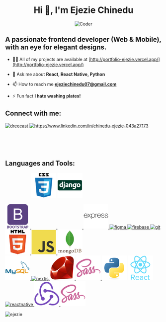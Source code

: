 <link rel="preconnect" href="https://fonts.googleapis.com">
<link rel="preconnect" href="https://fonts.gstatic.com" crossorigin>
<link href="https://fonts.googleapis.com/css2?family=Roboto:ital@1&display=swap" rel="stylesheet">
<h1 align="center">Hi 👋, I'm Ejezie Chinedu</h1>

<div display="flex" align="center">
<img  src="https://www.edology.com/media/1721/download/blog-why-coding-is-so-important-for-IT-jobs.png?v=1" alt="Coder" />
</div>

<h2 back-ground="green" border-radius="10" padding="5">A passionate frontend developer (Web & Mobile), with an eye for elegant designs.</h2>

- 👨‍💻 All of my projects are available at [http://portfolio-ejezie.vercel.app/](http://portfolio-ejezie.vercel.app/)


- 💬 Ask me about **React, React Native, Python**


- 📫 How to reach me **ejeziechinedu07@gmail.com**


- ⚡ Fun fact **I hate washing plates!**


<h2 align="left" margin-bottom: "500">Connect with me:</h2>

<p align="left" style="margin-bottom: 100px;">
<a href="https://twitter.com/dreecast" target="blank"><img align="center" src="https://raw.githubusercontent.com/rahuldkjain/github-profile-readme-generator/master/src/images/icons/Social/twitter.svg" alt="dreecast" height="30" width="40" /></a>
<a href="https://linkedin.com/in/https://www.linkedin.com/in/chinedu-ejezie-043a27173" target="blank"><img align="center" src="https://raw.githubusercontent.com/rahuldkjain/github-profile-readme-generator/master/src/images/icons/Social/linked-in-alt.svg" alt="https://www.linkedin.com/in/chinedu-ejezie-043a27173" height="30" width="40" /></a>
</p>

<h2 align="left">Languages and Tools:</h2>
<p align="left"> <a href="https://getbootstrap.com" target="_blank"> <img src="https://raw.githubusercontent.com/devicons/devicon/master/icons/bootstrap/bootstrap-plain-wordmark.svg" alt="bootstrap" width="80" height="80"/> </a> <a href="https://www.w3schools.com/css/" target="_blank"> <img style="margin-bottom: 100px;" src="https://raw.githubusercontent.com/devicons/devicon/master/icons/css3/css3-original-wordmark.svg" alt="css3" width="80" height="80"/> </a> <a href="https://www.djangoproject.com/" target="_blank"> <img style="margin-bottom: 100px;" src="https://raw.githubusercontent.com/devicons/devicon/master/icons/django/django-original.svg" alt="django" width="80" height="80"/> </a> <a href="https://expressjs.com" target="_blank"> <img src="https://raw.githubusercontent.com/devicons/devicon/master/icons/express/express-original-wordmark.svg" alt="express" width="80" height="80"/> </a> <a href="https://www.figma.com/" target="_blank"> <img src="https://www.vectorlogo.zone/logos/figma/figma-icon.svg" alt="figma" width="80" height="80"/> </a> <a href="https://firebase.google.com/" target="_blank"> <img src="https://www.vectorlogo.zone/logos/firebase/firebase-icon.svg" alt="firebase" width="80" height="80"/> </a> <a href="https://git-scm.com/" target="_blank"> <img src="https://www.vectorlogo.zone/logos/git-scm/git-scm-icon.svg" alt="git" width="80" height="80"/> </a> <a href="https://www.w3.org/html/" target="_blank"> <img src="https://raw.githubusercontent.com/devicons/devicon/master/icons/html5/html5-original-wordmark.svg" alt="html5" width="80" height="80"/> </a> <a href="https://developer.mozilla.org/en-US/docs/Web/JavaScript" target="_blank"> <img src="https://raw.githubusercontent.com/devicons/devicon/master/icons/javascript/javascript-original.svg" alt="javascript" width="80" height="80"/> </a> <a href="https://www.mongodb.com/" target="_blank"> <img src="https://raw.githubusercontent.com/devicons/devicon/master/icons/mongodb/mongodb-original-wordmark.svg" alt="mongodb" width="80" height="80"/>  <br> </a> <a href="https://www.mysql.com/" target="_blank"> <img src="https://raw.githubusercontent.com/devicons/devicon/master/icons/mysql/mysql-original-wordmark.svg" alt="mysql" width="80" height="80"/> </a> <a href="https://nextjs.org/" target="_blank"> <img src="https://cdn.worldvectorlogo.com/logos/nextjs-3.svg" alt="nextjs" width="80" height="80"/> </a> </a> <a href="https://www.python.org" target="_blank"><img src="https://raw.githubusercontent.com/devicons/devicon/master/icons/ruby/ruby-original.svg" alt="ruby" width="80" height="80"/> </a> <a href="https://sass-lang.com" target="_blank"> <img src="https://raw.githubusercontent.com/devicons/devicon/master/icons/sass/sass-original.svg" alt="sass" width="80" height="80"/> </a> <img src="https://raw.githubusercontent.com/devicons/devicon/master/icons/python/python-original.svg" alt="python" width="80" height="80"/> </a> <a href="https://reactjs.org/" target="_blank"> <img src="https://raw.githubusercontent.com/devicons/devicon/master/icons/react/react-original-wordmark.svg" alt="react" width="80" height="80"/> </a> <a href="https://reactnative.dev/" target="_blank"> <img src="https://reactnative.dev/img/header_logo.svg" alt="reactnative" width="80" height="80"/> </a> <a href="https://redux.js.org" target="_blank"> <img src="https://raw.githubusercontent.com/devicons/devicon/master/icons/redux/redux-original.svg" alt="redux" width="80" height="80"/> </a> <a href="https://www.ruby-lang.org/en/" target="_blank"> <img src="https://raw.githubusercontent.com/devicons/devicon/master/icons/sass/sass-original.svg" alt="sass" width="80" height="80"/> </a> </p>

<p><img align="center" src="https://github-readme-stats.vercel.app/api/top-langs?username=ejezie&show_icons=true&locale=en&layout=compact" alt="ejezie" /></p>

